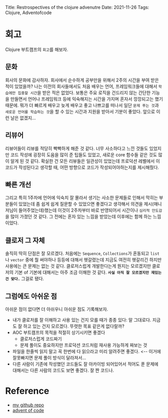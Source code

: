 Title: Restrospectives of the clojure advenutre
Date: 2021-11-26
Tags: Clojure, Adventofcode

# 회고
Clojure 부트캠프의 `회고`를 해보자.

## 문화
회사의 문화에 감사하자. 회사에서 순수하게 공부만을 위해서 2주의 시간을 부여 받은 적이 있었을까? 나는 이전의 회사들에서도 처음 배우는 언어, 프레임워크들에 대해서 `학습에만 집중할 시간`을 받은 적은 없었다. 보통은 주요 로직을 건드리지 않는 간단한 기능을 만들면서 언어나 프레임워크 등에 익숙해지는 시간을 가지며 혼자서 낑낑되고는 했기 때문에. 뭐가 더 빠르게 배우고 늦게 배우고 좋고 나쁘고를 떠나서 일단 `문제 푸는 것`과 `새로운 언어를 학습하는 것`을 할 수 있는 시간과 지원을 받아서 기분이 좋았다. 앞으로 이런 날은 없겠지...

## 리뷰어
리뷰어들이 리뷰를 적당히 빡빡하게 해준 것 같다. 너무 사소하다고 느낀 것들도 있었지만 코드 작성에 굉장히 도움을 많이 준 팁들도 있었고, 새로운 core 함수들 같은 것도 많이 알게 된 것 같다. 확실한 건 모든 리뷰들은 일관성이 있었는데 프로덕션 레벨에서 이 코드가 작성된다고 생각할 때, 어떤 방향으로 코드가 작성되어야하는지를 제시해줬다.

## 빠른 개선
그리고 특히 1주차에 언어에 익숙치 잘 몰라서 생기는 사소한 문제들로 인해서 막히는 부분들이 있었는데 좀 쉽게 쉽게 질문할 수 있었으면 좋겠다고 생각해서 의견을 제시(매니저님이 들어주었는데)했는데 이것이 2주차부터 바로 반영되어서 시간이나 `심리적 안도감`을 많이 가졌던 것 같다. 그 전에는 혼자 있는 느낌을 받았는데 이후에는 함께 하는 느낌이었다.

## 클로저 그 자체
솔직히 딱히 단점은 잘 모르겠다. 처음에는 `Sequence`, `Collections`가 혼동되고 `list`나 `vector` 중에 뭘 써야하나 등등에 대해서 헷갈렸는데 지금도 여전히 헷갈리긴 하지만 사용에는 큰 문제는 없는 것 같다. 클로저스럽게 개발한다는게 뭔지는 모르겠지만 클로저의 기본 of 기본에 대해서는 아주 조금 이해한 것 같다. **`사실 아직 잘 모르겠지만 재밌는 건 맞다.`** 그걸로 됐다.

## 그럼에도 아쉬운 점
아쉬운 점이 없다면 더 아쉬우니 아쉬운 점도 기록해보자.
- 내가 클로저를 잘 이해하고 사용 있는 건지 모를 때가 종종 있다: 말 그대로다. 지금도 잘 하고 있는 건지 모르겠다. 뚜렷한 목표 같은게 없다랄까?
- AOC 부트캠프의 목적을 적절히 상기시키면 좋겠다
    - 클로저스럽게 코드짜기
    - 문제 풀이도 중요하지만 프로덕션 코드처럼 재사용 가능하게 짜보는 것
- 파일을 한줄씩 읽지 말고 꼭 한번에 다 읽으라고 미리 알려주면 좋겠다. <-- 이거에 잘못빠지면 문제 풀이 방식이 달라져서...
- 다른 사람이 기존에 작성했던 코드들도 잘 아카이빙 되어있어서 적어도 푼 문제에 대해서는 다른 사람의 코드도 보면 좋겠다. 잘 짠 코드나.

# Reference
- [my github repo][github]
- [advent of code][advent_of_code]

[github]:https://github.com/jungwookim/aoc-exercise/tree/master/src
[advent_of_code]:https://adventofcode.com/2018/day/3

